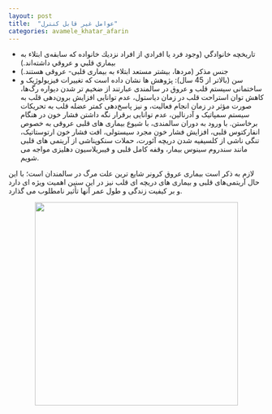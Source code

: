 ```yaml
---
layout: post
title:  "عوامل غیر قابل کنترل"
categories: avamele_khatar_afarin
---
```

- تاريخچه خانوادگي (وجود فرد يا افرادي از افراد نزديك خانواده كه سابقه‌ی ابتلاء  به بيماري قلبي و عروقي داشته‌اند.)
- جنس مذكر (مردها، بیشتر مستعد ابتلاء  به بیماری قلبی- عروقی هستند.)
- سن (بالاتر از 45 سال): پژوهش ها نشان داده است که تغییرات فیزیولوژیک و ساختمانی سیستم قلب و عروق در سالمندی عبارتند از ضخیم تر شدن دیواره رگ‌ها، کاهش توان استراحت قلب در زمان دیاستول، عدم توانایی افزایش برون‌دهی قلب به صورت مؤثر در زمان انجام فعالیت، و نیز پاسخ‌دهی کمتر عضله قلب به تحریکات سیستم سمپاتیک و آدرنالین، عدم توانایی برقرار نگه داشتن فشار خون در هنگام برخاستن. با ورود به دوران سالمندی، با شیوع بیماری های قلبی عروقی به خصوص انفارکتوس قلبی، افزایش فشار خون مجرد سیستولی، افت فشار خون ارتوستاتیک، تنگی ناشی از کلسیفیه شدن دریچه آئورت، حملات سنکوپناشی از آریتمی های قلبی مانند سندروم سینوس بیمار، وقفه کامل قلبی و فیبریلاسیون دهلیزی مواجه می شویم.

لازم به ذکر است بیماری عروق کرونر شایع ترین علت مرگ در سالمندان است؛ با این حال آریتمی‌های قلبی و بیماری های دریچه ای قلب نیز در این سنین اهمیت ویژه ای دارد و بر کیفیت زندگی و طول عمر آنها تأثیر نامطلوب می گذارد.

<img src="{{ site.baseurl }}/images/sen.jpg" style="display: block;
margin-left: auto;
margin-right: auto;
height: 400px;">